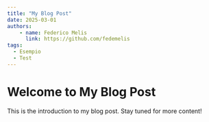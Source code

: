 ```yaml
---
title: "My Blog Post"
date: 2025-03-01
authors:
    - name: Federico Melis
      link: https://github.com/fedemelis
tags:
  - Esempio
  - Test
---
```


# Welcome to My Blog Post

This is the introduction to my blog post. Stay tuned for more content!